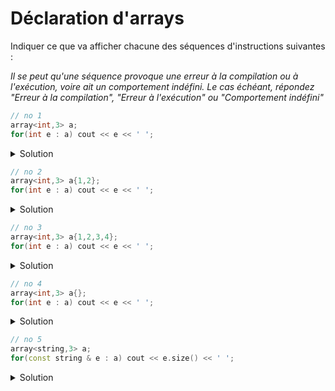 # Déclaration d'arrays

Indiquer ce que va afficher chacune des séquences d'instructions suivantes :

_Il se peut qu'une séquence provoque une erreur à la compilation ou à l'exécution, voire ait un comportement indéfini. Le cas échéant, répondez "Erreur à la compilation", "Erreur à l'exécution" ou "Comportement indéfini"_

~~~cpp
// no 1
array<int,3> a;
for(int e : a) cout << e << ' ';
~~~
<details>
<summary>Solution</summary>
Le contenu de a est indéterminé 
</details>

~~~cpp
// no 2
array<int,3> a{1,2};
for(int e : a) cout << e << ' ';
~~~
<details>
<summary>Solution</summary>

~~~
1 2 0 
~~~
</details>

~~~cpp
// no 3
array<int,3> a{1,2,3,4};
for(int e : a) cout << e << ' ';
~~~
<details>
<summary>Solution</summary>
Erreur à la compilation
</details>

~~~cpp
// no 4
array<int,3> a{};
for(int e : a) cout << e << ' ';
~~~
<details>
<summary>Solution</summary>

~~~
0 0 0
~~~
</details>

~~~cpp
// no 5
array<string,3> a;
for(const string & e : a) cout << e.size() << ' ';
~~~
<details>
<summary>Solution</summary>

~~~
0 0 0
~~~

Le comportement est déterminé. Un array de string est toujours initialisé
</details>
